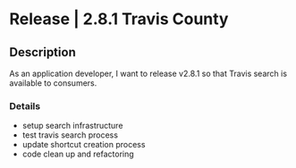 # Release | 2.8.1 Travis County

## Description
As an application developer, I want to release v2.8.1 so that Travis search is available to consumers.

### Details
- setup search infrastructure
- test travis search process
- update shortcut creation process
- code clean up and refactoring